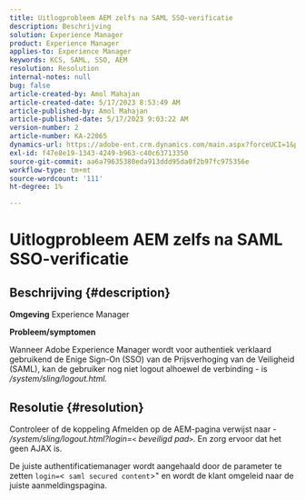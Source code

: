 ```yaml
---
title: Uitlogprobleem AEM zelfs na SAML SSO-verificatie
description: Beschrijving
solution: Experience Manager
product: Experience Manager
applies-to: Experience Manager
keywords: KCS, SAML, SSO, AEM
resolution: Resolution
internal-notes: null
bug: false
article-created-by: Amol Mahajan
article-created-date: 5/17/2023 8:53:49 AM
article-published-by: Amol Mahajan
article-published-date: 5/17/2023 9:03:22 AM
version-number: 2
article-number: KA-22065
dynamics-url: https://adobe-ent.crm.dynamics.com/main.aspx?forceUCI=1&pagetype=entityrecord&etn=knowledgearticle&id=35968450-90f4-ed11-8848-6045bd006d92
exl-id: f47e8e19-1343-4249-b963-c40c63713350
source-git-commit: aa6a79635380eda913ddd95da0f2b97fc975356e
workflow-type: tm+mt
source-wordcount: '111'
ht-degree: 1%

---
```


# Uitlogprobleem AEM zelfs na SAML SSO-verificatie

## Beschrijving {#description}

<b>Omgeving</b>
Experience Manager

<b>Probleem/symptomen</b>

Wanneer Adobe Experience Manager wordt voor authentiek verklaard gebruikend de Enige Sign-On (SSO) van de Prijsverhoging van de Veiligheid (SAML), kan de gebruiker nog niet logout alhoewel de verbinding - is */system/sling/logout.html.*


## Resolutie {#resolution}


Controleer of de koppeling Afmelden op de AEM-pagina verwijst naar - */system/sling/logout.html?login=`<` beveiligd pad`>`*. En zorg ervoor dat het geen AJAX is.

De juiste authentificatiemanager wordt aangehaald door de parameter te zetten `login=`&lt;` saml secured content`>&quot; en wordt de klant omgeleid naar de juiste aanmeldingspagina.

